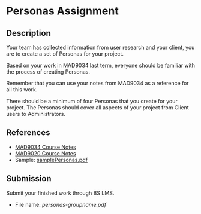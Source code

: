 # Personas Assignment

## Description

Your team has collected information from user research and your client, you are to create a set of Personas for your project.

Based on your work in MAD9034 last term, everyone should be familiar with the process of creating Personas.

Remember that you can use your notes from MAD9034 as a reference for all this work. 

There should be a minimum of four Personas that you create for your project. The Personas should cover all aspects of your project from Client users to Administrators. 

## References

- [MAD9034 Course Notes](https://drive.google.com/drive/folders/1NIPEEpSmhYMkEWt5WsQyFekJgUcB-2-y?usp=sharing)
- [MAD9020 Course Notes](https://drive.google.com/drive/folders/10NKQiCrXfsCbgcqM-RBrD-dckCa3FbI-?usp=sharing)
- Sample: [samplePersonas.pdf](https://shah0150.github.io/test-W21/docs/assets/samplePersonas.pdf)

## Submission

Submit your finished work through BS LMS.
- File name: _personas-groupname.pdf_
